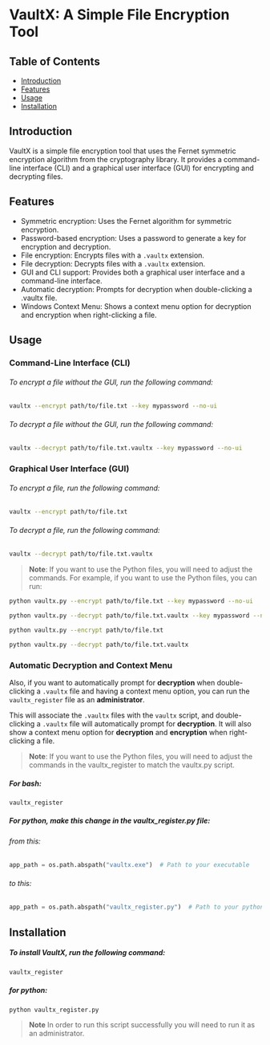 # VaultX: A Simple File Encryption Tool

## Table of Contents

- [Introduction](#introduction)
- [Features](#features)
- [Usage](#usage)
- [Installation](#installation)

## Introduction

VaultX is a simple file encryption tool that uses the Fernet symmetric encryption algorithm from the cryptography library. It provides a command-line interface (CLI) and a graphical user interface (GUI) for encrypting and decrypting files.

## Features

- Symmetric encryption: Uses the Fernet algorithm for symmetric encryption.
- Password-based encryption: Uses a password to generate a key for encryption and decryption.
- File encryption: Encrypts files with a `.vaultx` extension.
- File decryption: Decrypts files with a `.vaultx` extension.
- GUI and CLI support: Provides both a graphical user interface and a command-line interface.
- Automatic decryption: Prompts for decryption when double-clicking a .vaultx file.
- Windows Context Menu: Shows a context menu option for decryption and encryption when right-clicking a file.
## Usage

### Command-Line Interface (CLI)

###### To encrypt a file without the GUI, run the following command:

```bash
vaultx --encrypt path/to/file.txt --key mypassword --no-ui
```
###### To decrypt a file without the GUI, run the following command:

```bash
vaultx --decrypt path/to/file.txt.vaultx --key mypassword --no-ui
```

### Graphical User Interface (GUI)

###### To encrypt a file, run the following command:

```bash
vaultx --encrypt path/to/file.txt
```

###### To decrypt a file, run the following command:

```bash
vaultx --decrypt path/to/file.txt.vaultx
```

>**Note**: If you want to use the Python files, you will need to adjust the commands. For example, if you want to use the Python files, you can run:

```bash
python vaultx.py --encrypt path/to/file.txt --key mypassword --no-ui
```
```bash
python vaultx.py --decrypt path/to/file.txt.vaultx --key mypassword --no-ui
```
```bash
python vaultx.py --encrypt path/to/file.txt
```
```bash
python vaultx.py --decrypt path/to/file.txt.vaultx
```

### Automatic Decryption and Context Menu

Also, if you want to automatically prompt for **decryption** when double-clicking a `.vaultx` file and having a context menu option, you can run the `vaultx_register` file as an **administrator**.

This will associate the `.vaultx` files with the `vaultx` script, and double-clicking a `.vaultx` file will automatically prompt for **decryption**.
It will also show a context menu option for **decryption** and **encryption** when right-clicking a file.

>**Note**: If you want to use the Python files, you will need to adjust the commands in the vaultx_register to match the vaultx.py script.

##### For bash:
```bash
vaultx_register
```
##### For python, make this change in the vaultx_register.py file:
###### from this:
```python
app_path = os.path.abspath("vaultx.exe")  # Path to your executable
```
###### to this:
```python
app_path = os.path.abspath("vaultx_register.py")  # Path to your python script
```
## Installation

##### To install VaultX, run the following command:

```bash
vaultx_register
```
##### for python:
```bash
python vaultx_register.py
```
>**Note** In order to run this script successfully you will need to run it as an administrator.
